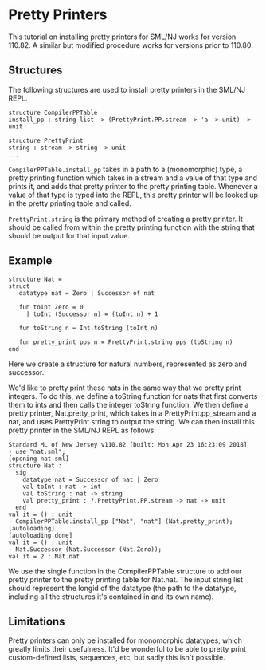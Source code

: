 # Pretty Printers 

This tutorial on installing pretty printers for SML/NJ works for version 110.82. A similar but
modified procedure works for versions prior to 110.80. 

## Structures 

The following structures are used to install pretty printers in the SML/NJ REPL. 

```
structure CompilerPPTable
install_pp : string list -> (PrettyPrint.PP.stream -> 'a -> unit) -> unit

structure PrettyPrint
string : stream -> string -> unit
...
```

`CompilerPPTable.install_pp` takes in a path to a (monomorphic) type, a pretty printing function which takes in a stream and a 
value of that type and prints it, and adds that pretty printer to the pretty printing table. Whenever a value of 
that type is typed into the REPL, this pretty printer will be looked up in the pretty printing table and called.

`PrettyPrint.string` is the primary method of creating a pretty printer. It should be called from within the 
pretty printing function with the string that should be output for that input value. 

## Example 

```
structure Nat = 
struct
   datatype nat = Zero | Successor of nat 

   fun toInt Zero = 0
     | toInt (Successor n) = (toInt n) + 1

   fun toString n = Int.toString (toInt n)

   fun pretty_print pps n = PrettyPrint.string pps (toString n)
end
```

Here we create a structure for natural numbers, represented as zero and successor. 

We'd like to pretty print these nats in the same way that we pretty print integers. To do this, we define a toString 
function for nats that first converts them to ints and then calls the integer toString function. We then define 
a pretty printer, Nat.pretty_print, which takes in a PrettyPrint.pp_stream and a nat, and uses PrettyPrint.string 
to output the string. We can then install this pretty printer in the SML/NJ REPL as follows:

```
Standard ML of New Jersey v110.82 [built: Mon Apr 23 16:23:09 2018]
- use "nat.sml";
[opening nat.sml]
structure Nat :
  sig
    datatype nat = Successor of nat | Zero
    val toInt : nat -> int
    val toString : nat -> string
    val pretty_print : ?.PrettyPrint.PP.stream -> nat -> unit
  end
val it = () : unit
- CompilerPPTable.install_pp ["Nat", "nat"] (Nat.pretty_print);
[autoloading]
[autoloading done]
val it = () : unit
- Nat.Successor (Nat.Successor (Nat.Zero));
val it = 2 : Nat.nat
```
We use the single function in the CompilerPPTable structure to add our pretty printer to the pretty printing table
for Nat.nat. The input string list should represent the longid of the datatype (the path to the datatype, including
all the structures it's contained in and its own name).

## Limitations

Pretty printers can only be installed for monomorphic datatypes, which greatly limits their usefulness. It'd be 
wonderful to be able to pretty print custom-defined lists, sequences, etc, but sadly this isn't possible.

